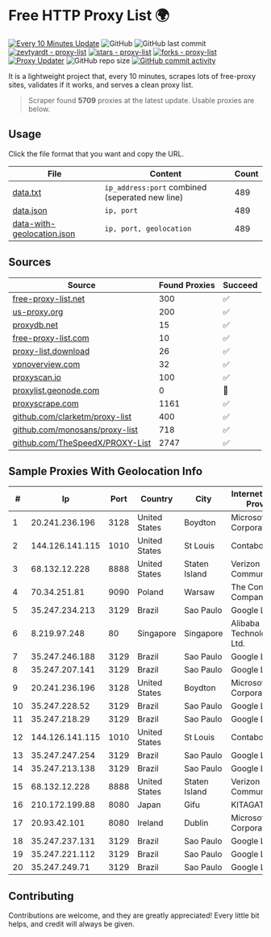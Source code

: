 
# Free HTTP Proxy List 🌍

[![Every 10 Minutes Update](https://github.com/mertguvencli/http-proxy-list/actions/workflows/main.yml/badge.svg?branch=main)](https://github.com/mertguvencli/http-proxy-list/actions/workflows/main.yml)
![GitHub](https://img.shields.io/github/license/mertguvencli/http-proxy-list)
![GitHub last commit](https://img.shields.io/github/last-commit/mertguvencli/http-proxy-list)
[![zevtyardt - proxy-list](https://img.shields.io/static/v1?label=zevtyardt&message=proxy-list&color=blue&logo=github)](https://github.com/zevtyardt/proxy-list "Go to GitHub repo")
[![stars - proxy-list](https://img.shields.io/github/stars/zevtyardt/proxy-list?style=social)](https://github.com/zevtyardt/proxy-list)
[![forks - proxy-list](https://img.shields.io/github/forks/zevtyardt/proxy-list?style=social)](https://github.com/zevtyardt/proxy-list)
[![Proxy Updater](https://github.com/zevtyardt/proxy-list/workflows/Proxy%20Updater/badge.svg)](https://github.com/zevtyardt/proxy-list/actions?query=workflow:"Proxy+Updater")
![GitHub repo size](https://img.shields.io/github/repo-size/zevtyardt/proxy-list)
[![GitHub commit activity](https://img.shields.io/github/commit-activity/m/zevtyardt/proxy-list?logo=commits)](https://github.com/zevtyardt/proxy-list/commits/main)

It is a lightweight project that, every 10 minutes, scrapes lots of free-proxy sites, validates if it works, and serves a clean proxy list.

> Scraper found **5709** proxies at the latest update. Usable proxies are below.

## Usage

Click the file format that you want and copy the URL.

|File|Content|Count|
|----|-------|-----|
|[data.txt](https://raw.githubusercontent.com/mertguvencli/http-proxy-list/main/proxy-list/data.txt)|`ip_address:port` combined (seperated new line)|489|
|[data.json](https://raw.githubusercontent.com/mertguvencli/http-proxy-list/main/proxy-list/data.json)|`ip, port`|489|
|[data-with-geolocation.json](https://raw.githubusercontent.com/mertguvencli/http-proxy-list/main/proxy-list/data-with-geolocation.json)|`ip, port, geolocation`|489|

## Sources

|Source|Found Proxies|Succeed|
|------|-------------|-------|
|[free-proxy-list.net](https://free-proxy-list.net)|300|✅|
|[us-proxy.org](https://www.us-proxy.org)|200|✅|
|[proxydb.net](http://proxydb.net)|15|✅|
|[free-proxy-list.com](https://free-proxy-list.com/?page=&port=&type%5B%5D=http&type%5B%5D=https&up_time=0&search=Search)|10|✅|
|[proxy-list.download](https://www.proxy-list.download/HTTP)|26|✅|
|[vpnoverview.com](https://vpnoverview.com/privacy/anonymous-browsing/free-proxy-servers)|32|✅|
|[proxyscan.io](https://www.proxyscan.io)|100|✅|
|[proxylist.geonode.com](https://proxylist.geonode.com/api/proxy-list?limit=300&page=1&sort_by=lastChecked&sort_type=desc&protocols=http,https)|0|🚫|
|[proxyscrape.com](https://api.proxyscrape.com/v2/?request=displayproxies&protocol=http&timeout=10000&country=all&ssl=all&anonymity=all)|1161|✅|
|[github.com/clarketm/proxy-list](https://raw.githubusercontent.com/clarketm/proxy-list/master/proxy-list-raw.txt)|400|✅|
|[github.com/monosans/proxy-list](https://raw.githubusercontent.com/monosans/proxy-list/main/proxies/http.txt)|718|✅|
|[github.com/TheSpeedX/PROXY-List](https://raw.githubusercontent.com/TheSpeedX/PROXY-List/master/http.txt)|2747|✅|


## Sample Proxies With Geolocation Info

|#|Ip|Port|Country|City|Internet Service Provider|
|-|--|----|-------|----|-------------------------|
|1|20.241.236.196|3128|United States|Boydton|Microsoft Corporation|
|2|144.126.141.115|1010|United States|St Louis|Contabo Inc.|
|3|68.132.12.228|8888|United States|Staten Island|Verizon Communications|
|4|70.34.251.81|9090|Poland|Warsaw|The Constant Company, LLC|
|5|35.247.234.213|3129|Brazil|Sao Paulo|Google LLC|
|6|8.219.97.248|80|Singapore|Singapore|Alibaba (US) Technology Co., Ltd.|
|7|35.247.246.188|3129|Brazil|Sao Paulo|Google LLC|
|8|35.247.207.141|3129|Brazil|Sao Paulo|Google LLC|
|9|20.241.236.196|3128|United States|Boydton|Microsoft Corporation|
|10|35.247.228.52|3129|Brazil|Sao Paulo|Google LLC|
|11|35.247.218.29|3129|Brazil|Sao Paulo|Google LLC|
|12|144.126.141.115|1010|United States|St Louis|Contabo Inc.|
|13|35.247.247.254|3129|Brazil|Sao Paulo|Google LLC|
|14|35.247.213.138|3129|Brazil|Sao Paulo|Google LLC|
|15|68.132.12.228|8888|United States|Staten Island|Verizon Communications|
|16|210.172.199.88|8080|Japan|Gifu|KITAGATA|
|17|20.93.42.101|8080|Ireland|Dublin|Microsoft Corporation|
|18|35.247.237.131|3129|Brazil|Sao Paulo|Google LLC|
|19|35.247.221.112|3129|Brazil|Sao Paulo|Google LLC|
|20|35.247.249.71|3129|Brazil|Sao Paulo|Google LLC|



## Contributing

Contributions are welcome, and they are greatly appreciated! Every
little bit helps, and credit will always be given.

